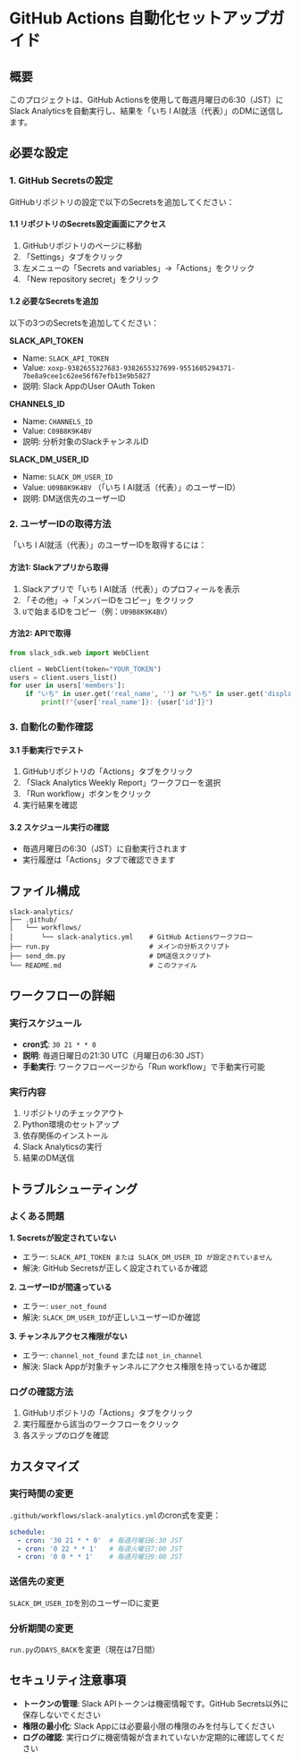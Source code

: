 # GitHub Actions 自動化セットアップガイド

## 概要
このプロジェクトは、GitHub Actionsを使用して毎週月曜日の6:30（JST）にSlack Analyticsを自動実行し、結果を「いち l AI就活（代表）」のDMに送信します。

## 必要な設定

### 1. GitHub Secretsの設定

GitHubリポジトリの設定で以下のSecretsを追加してください：

#### 1.1 リポジトリのSecrets設定画面にアクセス
1. GitHubリポジトリのページに移動
2. 「Settings」タブをクリック
3. 左メニューの「Secrets and variables」→「Actions」をクリック
4. 「New repository secret」をクリック

#### 1.2 必要なSecretsを追加

以下の3つのSecretsを追加してください：

**SLACK_API_TOKEN**
- Name: `SLACK_API_TOKEN`
- Value: `xoxp-9382655327683-9382655327699-9551605294371-7be8a9cee1c62ee56f67efb13e9b5827`
- 説明: Slack AppのUser OAuth Token

**CHANNELS_ID**
- Name: `CHANNELS_ID`
- Value: `C09B8K9K4BV`
- 説明: 分析対象のSlackチャンネルID

**SLACK_DM_USER_ID**
- Name: `SLACK_DM_USER_ID`
- Value: `U09B8K9K4BV` （「いち l AI就活（代表）」のユーザーID）
- 説明: DM送信先のユーザーID

### 2. ユーザーIDの取得方法

「いち l AI就活（代表）」のユーザーIDを取得するには：

#### 方法1: Slackアプリから取得
1. Slackアプリで「いち l AI就活（代表）」のプロフィールを表示
2. 「その他」→「メンバーIDをコピー」をクリック
3. `U`で始まるIDをコピー（例：`U09B8K9K4BV`）

#### 方法2: APIで取得
```python
from slack_sdk.web import WebClient

client = WebClient(token="YOUR_TOKEN")
users = client.users_list()
for user in users['members']:
    if "いち" in user.get('real_name', '') or "いち" in user.get('display_name', ''):
        print(f"{user['real_name']}: {user['id']}")
```

### 3. 自動化の動作確認

#### 3.1 手動実行でテスト
1. GitHubリポジトリの「Actions」タブをクリック
2. 「Slack Analytics Weekly Report」ワークフローを選択
3. 「Run workflow」ボタンをクリック
4. 実行結果を確認

#### 3.2 スケジュール実行の確認
- 毎週月曜日の6:30（JST）に自動実行されます
- 実行履歴は「Actions」タブで確認できます

## ファイル構成

```
slack-analytics/
├── .github/
│   └── workflows/
│       └── slack-analytics.yml    # GitHub Actionsワークフロー
├── run.py                         # メインの分析スクリプト
├── send_dm.py                     # DM送信スクリプト
└── README.md                      # このファイル
```

## ワークフローの詳細

### 実行スケジュール
- **cron式**: `30 21 * * 0`
- **説明**: 毎週日曜日の21:30 UTC（月曜日の6:30 JST）
- **手動実行**: ワークフローページから「Run workflow」で手動実行可能

### 実行内容
1. リポジトリのチェックアウト
2. Python環境のセットアップ
3. 依存関係のインストール
4. Slack Analyticsの実行
5. 結果のDM送信

## トラブルシューティング

### よくある問題

**1. Secretsが設定されていない**
- エラー: `SLACK_API_TOKEN または SLACK_DM_USER_ID が設定されていません`
- 解決: GitHub Secretsが正しく設定されているか確認

**2. ユーザーIDが間違っている**
- エラー: `user_not_found`
- 解決: `SLACK_DM_USER_ID`が正しいユーザーIDか確認

**3. チャンネルアクセス権限がない**
- エラー: `channel_not_found` または `not_in_channel`
- 解決: Slack Appが対象チャンネルにアクセス権限を持っているか確認

### ログの確認方法
1. GitHubリポジトリの「Actions」タブをクリック
2. 実行履歴から該当のワークフローをクリック
3. 各ステップのログを確認

## カスタマイズ

### 実行時間の変更
`.github/workflows/slack-analytics.yml`のcron式を変更：
```yaml
schedule:
  - cron: '30 21 * * 0'  # 毎週月曜日6:30 JST
  - cron: '0 22 * * 1'   # 毎週火曜日7:00 JST
  - cron: '0 0 * * 1'    # 毎週月曜日9:00 JST
```

### 送信先の変更
`SLACK_DM_USER_ID`を別のユーザーIDに変更

### 分析期間の変更
`run.py`の`DAYS_BACK`を変更（現在は7日間）

## セキュリティ注意事項

- **トークンの管理**: Slack APIトークンは機密情報です。GitHub Secrets以外に保存しないでください
- **権限の最小化**: Slack Appには必要最小限の権限のみを付与してください
- **ログの確認**: 実行ログに機密情報が含まれていないか定期的に確認してください

